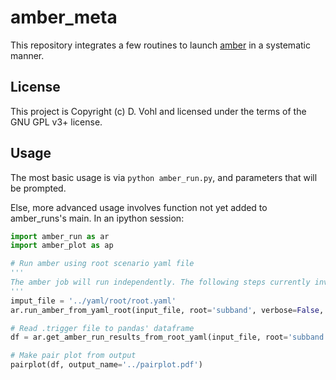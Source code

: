 # amber_meta

This repository integrates a few routines to launch [amber](http://github.com/AA-ALERT/AMBER_setup) in a systematic manner.

## License

This project is Copyright (c) D. Vohl and licensed under
the terms of the GNU GPL v3+ license.

## Usage

The most basic usage is via `python amber_run.py`, and parameters that will be prompted. 

Else, more advanced usage involves function not yet added to amber_runs's main. In an ipython session: 

```python
import amber_run as ar
import amber_plot as ap

# Run amber using root scenario yaml file
'''
The amber job will run independently. The following steps currently involves that these jobs have terminated and their .trigger outputs be available.
'''
imput_file = '../yaml/root/root.yaml'
ar.run_amber_from_yaml_root(input_file, root='subband', verbose=False, print_only=True) # Print only will not launch the amber job. When False, the command will be run via subprocess.

# Read .trigger file to pandas' dataframe
df = ar.get_amber_run_results_from_root_yaml(input_file, root='subband', verbose=False)

# Make pair plot from output
pairplot(df, output_name='../pairplot.pdf')
```
